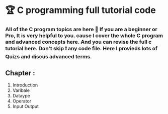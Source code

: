 # 🏆 C programming full tutorial code 
### All of the C program topics are here 🥰 If you are a beginner or Pro, It is very helpful to you. cause I cover the whole C program and advanced concepts here. And you can revise the full c tutorial here. Don't skip ❗ any code file. Here I provieds lots of Quizs and discus advanced terms. 
  
## Chapter :
<ol>
  <li>Introduction</li>
  <li>Varibale</li>
  <li>Dataype</li>
  <li>Operator</li>
  <li>Input Output</li>
 </ol>
